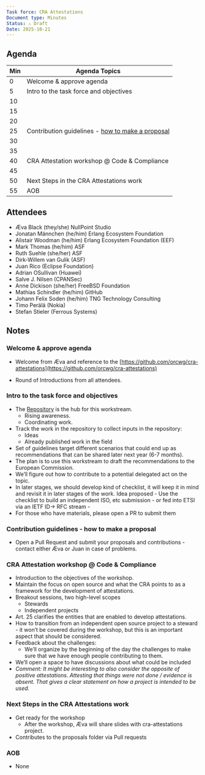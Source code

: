 ```yaml
---
Task force: CRA Attestations
Document type: Minutes
Status: ⚠️ Draft
Date: 2025-10-21
---
```


##  Agenda

| Min | Agenda Topics | 
| -- | ----- | 
|   0 | Welcome & approve agenda | 
|   5 | Intro to the task force and objectives |
|  10 |   |
|  15 |  |
|  20 |  |
|  25 | Contribution guidelines - [how to make a proposal](https://github.com/orcwg/cra-attestations/tree/main/proposals) |
|  30 |  |
|  35 |  |
|  40 |  CRA Attestation workshop @ Code & Compliance| 
|  45 |  |
|  50 |  Next Steps in the CRA Attestations work | 
|  55 | AOB | 

## 

## Attendees 

- Æva Black (they/she) NullPoint Studio  
- Jonatan Männchen (he/him) Erlang Ecosystem Foundation  
- Alistair Woodman (he/him) Erlang Ecosystem Foundation (EEF)  
- Mark Thomas (he/him) ASF  
- Ruth Suehle (she/her) ASF  
- Dirk-Willem van Gulik (ASF)  
- Juan Rico (Eclipse Foundation)  
- Adrian OSullivan (Huawei)  
- Salve J. Nilsen (CPANSec)  
- Anne Dickison (she/her) FreeBSD Foundation  
- Mathias Schindler (he/him) GitHub  
- Johann Felix Soden (he/him) TNG Technology Consulting  
- Timo Perälä (Nokia)  
- Stefan Stieler (Ferrous Systems)

## Notes

### Welcome & approve agenda

- Welcome from Æva and reference to the [https://github.com/orcwg/cra-attestations](https://github.com/orcwg/cra-attestations)

- Round of Introductions from all attendees.

### Intro to the task force and objectives


- The [Repository](https://github.com/orcwg/cra-attestations) is the hub for this workstream.  
  - Rising awareness.  
  - Coordinating work.  
- Track the work in the repository to collect inputs in the repository:  
  - Ideas  
  - Already published work in the field  
- Set of guidelines target different scenarios that could end up as recommendations that can be shared later next year (6-7 months).  
- The plan is to use this workstream to draft the recommendations to the European Commission.  
- We’ll figure out how to contribute to a potential delegated act on the topic.  
- In later stages, we should develop kind of checklist, it will keep it in mind and revisit it in later stages of the work. Idea proposed \- Use the checklist to build an independent  ISO, etc submission \- or fed into ETSI via an IETF ID-\> RFC stream \-  
- For those who have materials, please open a PR to submit them

### Contribution guidelines \- how to make a proposal

- Open a Pull Request and submit your proposals and contributions \- contact either Æva or Juan in case of problems.

### CRA Attestation workshop @ Code & Compliance

- Introduction to the objectives of the workshop.  
- Maintain the focus on open source and what the CRA points to as a framework for the development of attestations.  
- Breakout sessions, two high-level scopes  
  - Stewards  
  - Independent projects  
- Art. 25 clarifies the entities that are enabled to develop attestations.  
- How to transition from an independent open source project to a steward \- it won’t be covered during the workshop, but this is an important aspect that should be considered.  
- Feedback about the challenges:  
  - We’ll organize by the beginning of the day the challenges to make sure that we have enough people contributing to them.  
- We’ll open a space to have discussions about what could be included  
- *Comment: It might be interesting to also consider the opposite of positive attestations. Attesting that things were not done / evidence is absent. That gives a clear statement on how a project is intended to be used.*

### Next Steps in the CRA Attestations work

- Get ready for the workshop  
  - After the workshop, Æva will share slides with cra-attestations project.  
- Contributes to the proposals folder via Pull requests

### AOB

- None

